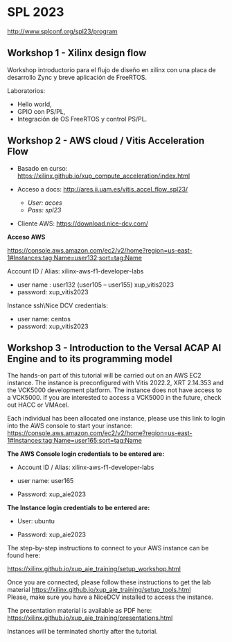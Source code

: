 # SPL 2023

http://www.splconf.org/spl23/program

## Workshop 1 - Xilinx design flow
Workshop introductorio para el flujo de diseño en xilinx con una placa de desarrollo Zync y breve aplicación de FreeRTOS.

Laboratorios:
- Hello world,
- GPIO con PS/PL,
- Integración de OS FreeRTOS y control PS/PL. 

## Workshop 2 - AWS cloud / Vitis Acceleration Flow
- Basado en curso: https://xilinx.github.io/xup_compute_acceleration/index.html
- Acceso a docs: http://ares.ii.uam.es/vitis_accel_flow_spl23/
  - *User: acces*
  - *Pass: spl23*
  
- Cliente AWS: https://download.nice-dcv.com/

**Acceso AWS**

https://console.aws.amazon.com/ec2/v2/home?region=us-east-1#Instances:tag:Name=user132;sort=tag:Name

Account ID / Alias: xilinx-aws-f1-developer-labs

- user name : user132 (user105 – user155)
xup_vitis2023
- password: xup_vitis2023

Instance ssh\Nice DCV credentials:
- user name: centos
- password: xup_vitis2023

## Workshop 3 - Introduction to the Versal ACAP AI Engine and to its programming model

The hands-on part of this tutorial will be carried out on an  AWS EC2 instance. The instance is preconfigured with Vitis 2022.2, XRT 2.14.353 and the VCK5000 development platform. The instance does not have access to a VCK5000. If you are interested to access a VCK5000 in the future, check out HACC or  VMAcel. 

Each individual has been allocated one instance, please use this link to login into the AWS console to start your instance: https://console.aws.amazon.com/ec2/v2/home?region=us-east-1#Instances:tag:Name=user165;sort=tag:Name

**The AWS Console login credentials to be entered are:**

- Account ID / Alias: xilinx-aws-f1-developer-labs

- user name: user165

- Password: xup_aie2023

**The Instance login credentials to be entered are:**

- User: ubuntu

- Password: xup_aie2023

The step-by-step instructions to connect to your AWS instance can be found here:

https://xilinx.github.io/xup_aie_training/setup_workshop.html  

Once you are connected, please follow these instructions to get the lab material https://xilinx.github.io/xup_aie_training/setup_tools.html  
Please, make sure you have a  NiceDCV installed to access the instance.

The presentation material is available as PDF here: https://xilinx.github.io/xup_aie_training/presentations.html

Instances will be terminated shortly after the tutorial.